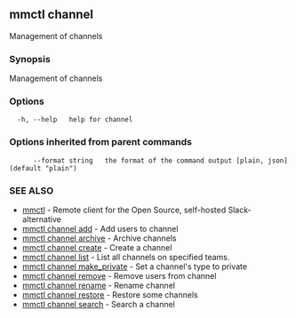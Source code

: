 ## mmctl channel

Management of channels

### Synopsis

Management of channels

### Options

```
  -h, --help   help for channel
```

### Options inherited from parent commands

```
      --format string   the format of the command output [plain, json] (default "plain")
```

### SEE ALSO

* [mmctl](mmctl.md)	 - Remote client for the Open Source, self-hosted Slack-alternative
* [mmctl channel add](mmctl_channel_add.md)	 - Add users to channel
* [mmctl channel archive](mmctl_channel_archive.md)	 - Archive channels
* [mmctl channel create](mmctl_channel_create.md)	 - Create a channel
* [mmctl channel list](mmctl_channel_list.md)	 - List all channels on specified teams.
* [mmctl channel make_private](mmctl_channel_make_private.md)	 - Set a channel's type to private
* [mmctl channel remove](mmctl_channel_remove.md)	 - Remove users from channel
* [mmctl channel rename](mmctl_channel_rename.md)	 - Rename channel
* [mmctl channel restore](mmctl_channel_restore.md)	 - Restore some channels
* [mmctl channel search](mmctl_channel_search.md)	 - Search a channel

